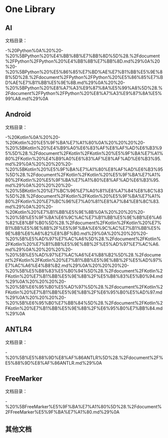 # One Library

## AI

文档目录：

-%20Python%0A%20%20-%20%5BPython%20%E4%BB%8B%E7%BB%8D%5D%28.%2Fdocument%2FPython%2FPython%20%E4%BB%8B%E7%BB%8D.md%29%0A%20%20-%20%5BPython%20%E5%86%85%E7%BD%AE%E7%B1%BB%E5%9E%8B%5D%28.%2Fdocument%2FPython%2FPython%20%E5%86%85%E7%BD%AE%E7%B1%BB%E5%9E%8B.md%29%0A%20%20-%20%5BPython%20%E8%A7%A3%E9%87%8A%E5%99%A8%5D%28.%2Fdocument%2FPython%2FPython%20%E8%A7%A3%E9%87%8A%E5%99%A8.md%29%0A
## Android

文档目录：

-%20Kotlin%0A%20%20-%20Kotlin%20%E5%9F%BA%E7%A1%80%0A%20%20%20%20-%20%5BKotlin%20%E4%B9%A0%E6%83%AF%E8%AF%AD%E6%B3%95%5D%28.%2Fdocument%2FKotlin%2FKotlin%20%E5%9F%BA%E7%A1%80%2FKotlin%20%E4%B9%A0%E6%83%AF%E8%AF%AD%E6%B3%95.md%29%0A%20%20%20%20-%20%5BKotlin%20%E5%9F%BA%E7%A1%80%E8%AF%AD%E6%B3%95%5D%28.%2Fdocument%2FKotlin%2FKotlin%20%E5%9F%BA%E7%A1%80%2FKotlin%20%E5%9F%BA%E7%A1%80%E8%AF%AD%E6%B3%95.md%29%0A%20%20%20%20-%20%5BKotlin%20%E7%BC%96%E7%A0%81%E8%A7%84%E8%8C%83%5D%28.%2Fdocument%2FKotlin%2FKotlin%20%E5%9F%BA%E7%A1%80%2FKotlin%20%E7%BC%96%E7%A0%81%E8%A7%84%E8%8C%83.md%29%0A%20%20-%20Kotlin%20%E7%B1%BB%E5%9E%8B%0A%20%20%20%20-%20%5B%E5%9F%BA%E6%9C%AC%E7%B1%BB%E5%9E%8B%E6%A6%82%E8%BF%B0%5D%28.%2Fdocument%2FKotlin%2FKotlin%20%E7%B1%BB%E5%9E%8B%2F%E5%9F%BA%E6%9C%AC%E7%B1%BB%E5%9E%8B%E6%A6%82%E8%BF%B0.md%29%0A%20%20%20%20-%20%5B%E5%AD%97%E7%AC%A6%5D%28.%2Fdocument%2FKotlin%2FKotlin%20%E7%B1%BB%E5%9E%8B%2F%E5%AD%97%E7%AC%A6.md%29%0A%20%20%20%20-%20%5B%E5%AD%97%E7%AC%A6%E4%B8%B2%5D%28.%2Fdocument%2FKotlin%2FKotlin%20%E7%B1%BB%E5%9E%8B%2F%E5%AD%97%E7%AC%A6%E4%B8%B2.md%29%0A%20%20%20%20-%20%5B%E5%B8%83%E5%B0%94%5D%28.%2Fdocument%2FKotlin%2FKotlin%20%E7%B1%BB%E5%9E%8B%2F%E5%B8%83%E5%B0%94.md%29%0A%20%20%20%20-%20%5B%E6%95%B0%E5%AD%97%5D%28.%2Fdocument%2FKotlin%2FKotlin%20%E7%B1%BB%E5%9E%8B%2F%E6%95%B0%E5%AD%97.md%29%0A%20%20%20%20-%20%5B%E6%95%B0%E7%BB%84%5D%28.%2Fdocument%2FKotlin%2FKotlin%20%E7%B1%BB%E5%9E%8B%2F%E6%95%B0%E7%BB%84.md%29%0A
## ANTLR4

文档目录：

-%20%5B%E5%88%9D%E8%AF%86ANTLR%5D%28.%2Fdocument%2F%E5%88%9D%E8%AF%86ANTLR.md%29%0A
## FreeMarker

文档目录：

-%20%5BFreeMarker%E5%9F%BA%E7%A1%80%5D%28.%2Fdocument%2FFreeMarker%E5%9F%BA%E7%A1%80.md%29%0A

## 其他文档

